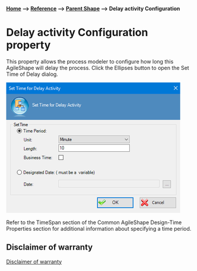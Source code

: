 __[Home](/) --> [Reference](/ref) --> [Parent Shape](javascript:history.back()) --> Delay activity Configuration__

# Delay activity Configuration property

This property allows the process modeler to configure how long this AgileShape will delay the process. Click the Ellipses button to open the Set Time of Delay dialog.

![](../media/DElayShape_01.png)

Refer to the TimeSpan section of the Common AgileShape Design-Time Properties section for additional information about specifying a time period.

## Disclaimer of warranty

[Disclaimer of warranty](../../guides/common/DisclaimerOfWarranty.md)